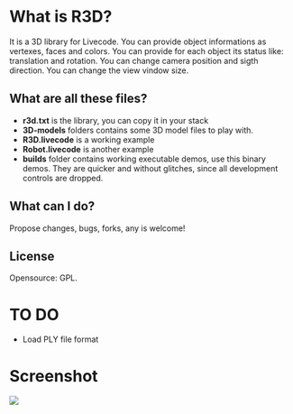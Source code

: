 # What is R3D?

It is a 3D library for Livecode.
You can provide object informations as vertexes, faces and colors.
You can provide for each object its status like: translation and rotation.
You can change camera position and sigth direction.
You can change the view vindow size.

## What are all these files?

* **r3d.txt** is the library, you can copy it in your stack
* **3D-models** folders contains some 3D model files to play with.
* **R3D.livecode** is a working example 
* **Robot.livecode** is another example
* **builds** folder contains working executable demos, use this binary demos. They are quicker and without glitches, since all development controls are dropped.

## What can I do?

Propose changes, bugs, forks, any is welcome!

## License
Opensource: GPL.

# TO DO

* Load PLY file format

# Screenshot
![](http://s28.postimg.org/lpv3xq7p9/Screenshot_19_07_2014_22_00.png)

